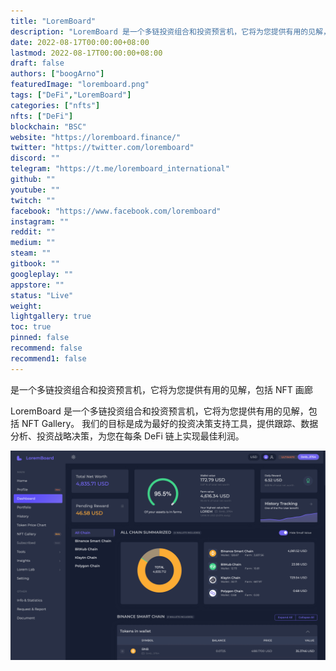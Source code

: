 ```yaml
---
title: "LoremBoard"
description: "LoremBoard 是一个多链投资组合和投资预言机，它将为您提供有用的见解，包括 NFT 画廊."
date: 2022-08-17T00:00:00+08:00
lastmod: 2022-08-17T00:00:00+08:00
draft: false
authors: ["boogArno"]
featuredImage: "loremboard.png"
tags: ["DeFi","LoremBoard"]
categories: ["nfts"]
nfts: ["DeFi"]
blockchain: "BSC"
website: "https://loremboard.finance/"
twitter: "https://twitter.com/loremboard"
discord: ""
telegram: "https://t.me/loremboard_international"
github: ""
youtube: ""
twitch: ""
facebook: "https://www.facebook.com/loremboard"
instagram: ""
reddit: ""
medium: ""
steam: ""
gitbook: ""
googleplay: ""
appstore: ""
status: "Live"
weight: 
lightgallery: true
toc: true
pinned: false
recommend: false
recommend1: false
---
```

是一个多链投资组合和投资预言机，它将为您提供有用的见解，包括 NFT 画廊

LoremBoard 是一个多链投资组合和投资预言机，它将为您提供有用的见解，包括 NFT Gallery。
我们的目标是成为最好的投资决策支持工具，提供跟踪、数据分析、投资战略决策，为您在每条 DeFi 链上实现最佳利润。

![loremboard-dapp-defi-bsc-image1_5f5f07a3470eddeb7776ce9791f1ded4](loremboard-dapp-defi-bsc-image1_5f5f07a3470eddeb7776ce9791f1ded4.png)